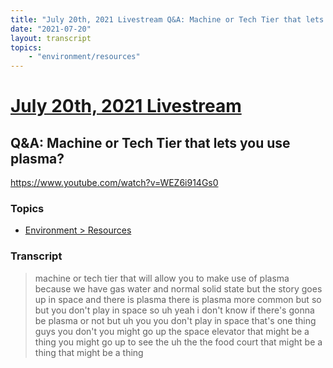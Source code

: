 ```yaml
---
title: "July 20th, 2021 Livestream Q&A: Machine or Tech Tier that lets you use plasma?"
date: "2021-07-20"
layout: transcript
topics:
    - "environment/resources"
---
```

# [July 20th, 2021 Livestream](../2021-07-20.md)
## Q&A: Machine or Tech Tier that lets you use plasma?
https://www.youtube.com/watch?v=WEZ6i914Gs0

### Topics
* [Environment > Resources](../topics/environment/resources.md)

### Transcript

> machine or tech tier that will allow you to make use of plasma because we have gas water and normal solid state but the story goes up in space and there is plasma there is plasma more common but so but you don't play in space so uh yeah i don't know if there's gonna be plasma or not but uh you you don't play in space that's one thing guys you don't you might go up the space elevator that might be a thing you might go up to see the uh the the food court that might be a thing that might be a thing
